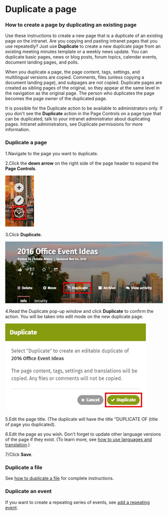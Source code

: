 # Duplicate a page



### How to create a page by duplicating an existing page

Use these instructions to create a new page that is a duplicate of an existing page on the intranet. Are you copying and pasting intranet pages that you use repeatedly? Just use **Duplicate** to create a new duplicate page from an existing meeting minutes template or a weekly news update. You can duplicate basic pages, news or blog posts, forum topics, calendar events, document landing pages, and polls.  
  
When you duplicate a page, the page content, tags, settings, and multilingual versions are copied. Comments, files \(unless copying a document landing page\), and subpages are not copied. Duplicate pages are created as sibling pages of the original, so they appear at the same level in the navigation as the original page. The person who duplicates the page becomes the page owner of the duplicated page.  
  
It is possible for the Duplicate action to be available to administrators only. If you don't see the **Duplicate** action in the Page Controls on a page type that can be duplicated, talk to your intranet administrator about duplicating pages. Intranet administrators, see Duplicate permissions for more information.

### Duplicate a page

1.Navigate to the page you want to duplicate.

2.Click the **down arrow** on the right side of the page header to expand the **Page Controls**.

![](../../.gitbook/assets/1%20%28100%29.jpg)

3.Click **Duplicate**.

![](../../.gitbook/assets/2%20%2823%29.jpg)

4.Read the Duplicate pop-up window and click **Duplicate** to confirm the action. You will be taken into edit mode on the new duplicate page.

![](../../.gitbook/assets/3%20%2811%29.jpg)



5.Edit the page title. \(The duplicate will have the title "DUPLICATE OF \(title of page you duplicated\).

6.Edit the page as you wish. Don't forget to update other language versions of the page if they exist. \(To learn more, see [how to use languages and translation](../languages-and-translation/).\)

7/Click **Save**.

### Duplicate a file

See [how to duplicate a file](../add-and-edit-files/duplicate-files.md) for complete instructions.

### Duplicate an event

If you want to create a repeating series of events, see [add a repeating event](add-a-calendar/).


